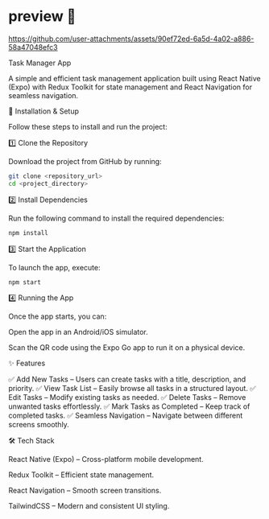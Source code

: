 # preview 👋
https://github.com/user-attachments/assets/90ef72ed-6a5d-4a02-a886-58a47048efc3

Task Manager App

A simple and efficient task management application built using React Native (Expo) with Redux Toolkit for state management and React Navigation for seamless navigation.

🚀 Installation & Setup

Follow these steps to install and run the project:

1️⃣ Clone the Repository

Download the project from GitHub by running:
```sh
git clone <repository_url>
cd <project_directory>
 ```
2️⃣ Install Dependencies

Run the following command to install the required dependencies:
```sh
npm install
```
3️⃣ Start the Application

To launch the app, execute:
```sh
npm start
```
4️⃣ Running the App

Once the app starts, you can:

Open the app in an Android/iOS simulator.

Scan the QR code using the Expo Go app to run it on a physical device.

✨ Features

✅ Add New Tasks – Users can create tasks with a title, description, and priority.
✅ View Task List – Easily browse all tasks in a structured layout.
✅ Edit Tasks – Modify existing tasks as needed.
✅ Delete Tasks – Remove unwanted tasks effortlessly.
✅ Mark Tasks as Completed – Keep track of completed tasks.
✅ Seamless Navigation – Navigate between different screens smoothly.

🛠️ Tech Stack

React Native (Expo) – Cross-platform mobile development.

Redux Toolkit – Efficient state management.

React Navigation – Smooth screen transitions.

TailwindCSS – Modern and consistent UI styling.
